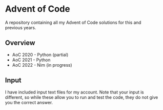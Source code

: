 # Advent of Code
A repository containing all my Advent of Code solutions for this and previous years.

## Overview
* AoC 2020 - Python (partial)
* AoC 2021 - Python
* AoC 2022 - Nim (in progress)

## Input
I have included input text files for my account. Note that your input is different, so while these
allow you to run and test the code, they do not give you the correct answer.
